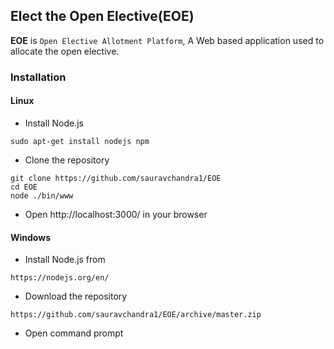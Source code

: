 ##  Elect the Open Elective(EOE)
**EOE** is `Open Elective Allotment Platform`, A Web based application used to allocate the open elective.

### Installation

#### Linux

- Install Node.js
```
sudo apt-get install nodejs npm
```

- Clone the repository
```
git clone https://github.com/sauravchandra1/EOE
cd EOE
node ./bin/www
```
- Open http://localhost:3000/ in your browser

#### Windows

- Install Node.js from
```
https://nodejs.org/en/
```

- Download the repository
```
https://github.com/sauravchandra1/EOE/archive/master.zip
```
- Open command prompt



